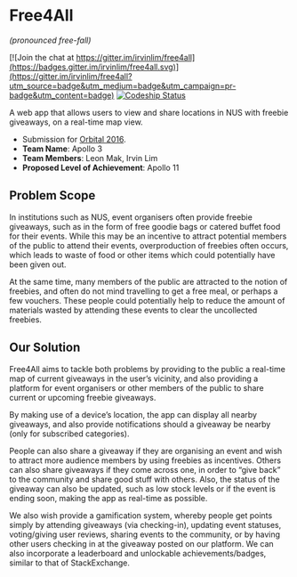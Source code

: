 # Free4All 
*(pronounced free-fall)*

[![Join the chat at https://gitter.im/irvinlim/free4all](https://badges.gitter.im/irvinlim/free4all.svg)](https://gitter.im/irvinlim/free4all?utm_source=badge&utm_medium=badge&utm_campaign=pr-badge&utm_content=badge)
[![Codeship Status](https://codeship.com/projects/05043f10-370b-0134-8d0e-1ed5eaddfb88/status?branch=master)](https://codeship.com/projects/165703)

A web app that allows users to view and share locations in NUS with freebie giveaways, on a real-time map view.

- Submission for [Orbital 2016](http://orbital.comp.nus.edu.sg).
- **Team Name**: Apollo 3
- **Team Members**: Leon Mak, Irvin Lim
- **Proposed Level of Achievement**: Apollo 11

## Problem Scope
In institutions such as NUS, event organisers often provide freebie giveaways, such as in the form of free goodie bags or catered buffet food for their events. While this may be an incentive to attract potential members of the public to attend their events, overproduction of freebies often occurs, which leads to waste of food or other items which could potentially have been given out.

At the same time, many members of the public are attracted to the notion of freebies, and often do not mind travelling to get a free meal, or perhaps a few vouchers. These people could potentially help to reduce the amount of materials wasted by attending these events to clear the uncollected freebies.

## Our Solution
Free4All aims to tackle both problems by providing to the public a real-time map of current giveaways in the user’s vicinity, and also providing a platform for event organisers or other members of the public to share current or upcoming freebie giveaways. 

By making use of a device’s location, the app can display all nearby giveaways, and also provide notifications should a giveaway be nearby (only for subscribed categories).

People can also share a giveaway if they are organising an event and wish to attract more audience members by using freebies as incentives. Others can also share giveaways if they come across one, in order to “give back” to the community and share good stuff with others. Also, the status of the giveaway can also be updated, such as low stock levels or if the event is ending soon, making the app as real-time as possible.

We also wish provide a gamification system, whereby people get points simply by attending giveaways (via checking-in), updating event statuses, voting/giving user reviews, sharing events to the community, or by having other users checking in at the giveaway posted on our platform. We can also incorporate a leaderboard and unlockable achievements/badges, similar to that of StackExchange.
